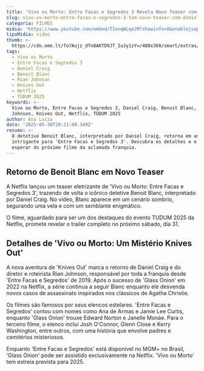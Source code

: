 ```yaml
---
title: 'Vivo ou Morto: Entre Facas e Segredos 3 Revela Novo Teaser com Daniel Craig'
slug: vivo-ou-morto-entre-facas-e-segredos-3-tem-novo-teaser-com-daniel-craig
categoria: FILMES
midia: 'https://www.youtube.com/embed/TIonqWLqoJM?showinfo=0&enablejsapi=1'
tipoMidia: video
thumb: >-
  https://cdn.ome.lt/fo7Aujz_dTn8AKTD9JT_IuJy1zY=/480x360/smart/extras/conteudos/Captura_de_tela_2025-05-30_170513.png
tags:
  - Vivo ou Morto
  - Entre Facas e Segredos 3
  - Daniel Craig
  - Benoit Blanc
  - Rian Johnson
  - Knives Out
  - Netflix
  - TUDUM 2025
keywords: >-
  Vivo ou Morto, Entre Facas e Segredos 3, Daniel Craig, Benoit Blanc, Rian
  Johnson, Knives Out, Netflix, TUDUM 2025
author: Ana Luiza
data: '2025-05-30T20:21:08.349Z'
resumo: >-
  O detetive Benoit Blanc, interpretado por Daniel Craig, retorna em um teaser
  intrigante para 'Entre Facas e Segredos 3'. Descubra os detalhes e o que
  esperar do próximo filme da aclamada franquia.
---
```


## Retorno de Benoit Blanc em Novo Teaser

<blockquote class="twitter-tweet"><a href="https://twitter.com/user/status/1928526828072743153"></a></blockquote>

A Netflix lançou um teaser eletrizante de 'Vivo ou Morto: Entre Facas e Segredos 3', trazendo de volta o icônico detetive Benoit Blanc, interpretado por Daniel Craig. No vídeo, Blanc aparece em um cenário sombrio, segurando uma vela e com um semblante enigmático.

O filme, aguardado para ser um dos destaques do evento TUDUM 2025 da Netflix, promete revelar o trailer completo no próximo sábado, dia 31.

## Detalhes de 'Vivo ou Morto: Um Mistério Knives Out'

A nova aventura de 'Knives Out' marca o retorno de Daniel Craig e do diretor e roteirista Rian Johnson, responsável por toda a franquia desde 'Entre Facas e Segredos' de 2019. Após o sucesso de 'Glass Onion' em 2022 na Netflix, a série continua a seguir Blanc enquanto ele desvenda novos casos de assassinato inspirados nos clássicos de Agatha Christie.

Os filmes são famosos por seus elencos estelares. 'Entre Facas e Segredos' contou com nomes como Ana de Armas e Jamie Lee Curtis, enquanto 'Glass Onion' trouxe Edward Norton e Janelle Monáe. Para o terceiro filme, o elenco inclui Josh O'Connor, Glenn Close e Kerry Washington, entre outros, com uma história que envolve padres e cemitérios misteriosos.

Enquanto 'Entre Facas e Segredos' está disponível no MGM+ no Brasil, 'Glass Onion' pode ser assistido exclusivamente na Netflix. 'Vivo ou Morto' tem estreia prevista para 2025.
